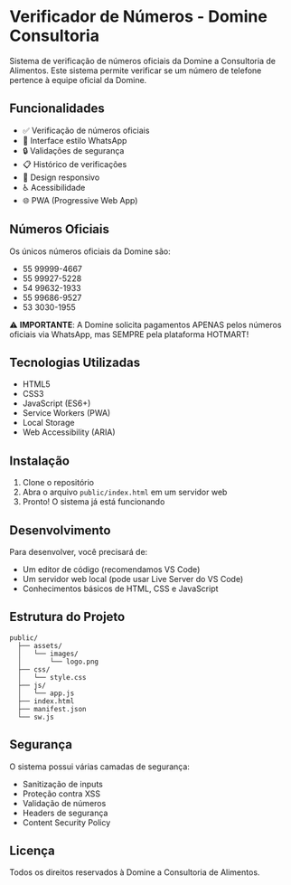 # Verificador de Números - Domine Consultoria

Sistema de verificação de números oficiais da Domine a Consultoria de Alimentos. Este sistema permite verificar se um número de telefone pertence à equipe oficial da Domine.

## Funcionalidades

- ✅ Verificação de números oficiais
- 📱 Interface estilo WhatsApp
- 🔒 Validações de segurança
- 📋 Histórico de verificações
- 📱 Design responsivo
- ♿ Acessibilidade
- 🌐 PWA (Progressive Web App)

## Números Oficiais

Os únicos números oficiais da Domine são:
- 55 99999-4667
- 55 99927-5228
- 54 99632-1933
- 55 99686-9527
- 53 3030-1955

⚠️ **IMPORTANTE**: A Domine solicita pagamentos APENAS pelos números oficiais via WhatsApp, mas SEMPRE pela plataforma HOTMART!

## Tecnologias Utilizadas

- HTML5
- CSS3
- JavaScript (ES6+)
- Service Workers (PWA)
- Local Storage
- Web Accessibility (ARIA)

## Instalação

1. Clone o repositório
2. Abra o arquivo `public/index.html` em um servidor web
3. Pronto! O sistema já está funcionando

## Desenvolvimento

Para desenvolver, você precisará de:
- Um editor de código (recomendamos VS Code)
- Um servidor web local (pode usar Live Server do VS Code)
- Conhecimentos básicos de HTML, CSS e JavaScript

## Estrutura do Projeto

```
public/
  ├── assets/
  │   └── images/
  │       └── logo.png
  ├── css/
  │   └── style.css
  ├── js/
  │   └── app.js
  ├── index.html
  ├── manifest.json
  └── sw.js
```

## Segurança

O sistema possui várias camadas de segurança:
- Sanitização de inputs
- Proteção contra XSS
- Validação de números
- Headers de segurança
- Content Security Policy

## Licença

Todos os direitos reservados à Domine a Consultoria de Alimentos. 
